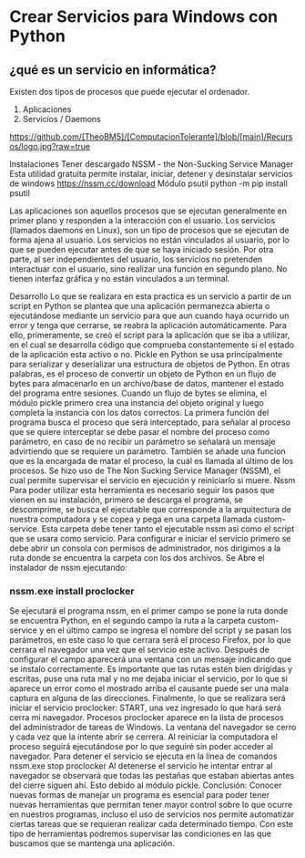 # Crear Servicios para Windows con Python
## ¿qué es un servicio en informática?
Existen dos tipos de procesos que puede ejecutar el ordenador.
1.	Aplicaciones
2.	Servicios / Daemons

https://github.com/[TheoBM5]/[ComputacionTolerante]/blob/[main]/Recursos/logo.jpg?raw=true 

Instalaciones 
Tener descargado NSSM - the Non-Sucking Service Manager 
Esta utilidad gratuita permite instalar, iniciar, detener y desinstalar servicios de windows
https://nssm.cc/download
Módulo psutil
python -m pip install psutil


Las aplicaciones son aquellos procesos que se ejecutan generalmente en primer plano y responden a la interacción con el usuario.
Los servicios (llamados daemons en Linux), son un tipo de procesos que se ejecutan de forma ajena al usuario. Los servicios no están vinculados al usuario, por lo que se pueden ejecutar antes de que se haya iniciado sesión. Por otra parte, al ser independientes del usuario, los servicios no pretenden interactuar con el usuario, sino realizar una función en segundo plano. No tienen interfaz gráfica y no están vinculados a un terminal.

Desarrollo
Lo que se realizara en esta practica es un servicio a partir de un script en Python 
se plantea que una aplicación permanezca abierta o ejecutándose mediante un servicio para que aun cuando haya ocurrido un error y tenga que cerrarse, se reabra la aplicación automáticamente. Para ello, primeramente, se creó el script para la aplicación que se iba a utilizar, en el cual se desarrolla código que comprueba constantemente si el estado de la aplicación esta activo o no.
Pickle en Python se usa principalmente para serializar y deserializar una estructura de objetos de Python. En otras palabras, es el proceso de convertir un objeto de Python en un flujo de bytes para almacenarlo en un archivo/base de datos, mantener el estado del programa entre sesiones. Cuando un flujo de bytes se elimina, el módulo pickle primero crea una instancia del objeto original y luego completa la instancia con los datos correctos.
La primera función del programa busca el proceso que será interceptado, para señalar al proceso que se quiere interceptar se debe pasar el nombre del proceso como parámetro, en caso de no recibir un parámetro se señalará un mensaje advirtiendo que se requiere un parámetro.
También se añade una funcion que es la encargada de matar el proceso, la cuál es llamada al último de los procesos.
Se hizo uso de The Non Sucking Service Manager (NSSM), el cual permite supervisar el servicio en ejecución y reiniciarlo si muere.
Nssm
Para poder utilizar esta herramienta es necesario seguir los pasos que vienen en su instalación, primero se descarga el programa, se descomprime, se busca el ejecutable que corresponde a la arquitectura de nuestra computadora y se copea y pega en una carpeta llamada custom-service. Esta carpeta debe tener tanto el ejecutable nssm así como el script que se usara como servicio. 
Para configurar e iniciar el servicio primero se debe abrir un consola con permisos de administrador, nos dirigimos a la ruta donde se encuentra la carpeta con los dos archivos.
Se Abre el instalador de nssm ejecutando:
### nssm.exe install proclocker

Se ejecutará el programa nssm, en el primer campo se pone la ruta donde se encuentra Python, en el segundo campo la ruta a la carpeta custom-service y en el último campo se ingresa el nombre del script y se pasan los parámetros, en este caso lo que cerrara será el proceso Firefox, por lo que cerrara el navegador una vez que el servicio este activo.
Después de configurar el campo aparecerá una ventana con un mensaje indicando que se instalo correctamente. 
Es importante que las rutas estén bien dirigidas y escritas, puse una ruta mal y no me dejaba iniciar el servicio, por lo que si aparece un error como el mostrado arriba el causante puede ser una mala captura en alguna de las direcciones. 
Finalmente, lo que se realizara será iniciar el servicio proclocker: START, una vez ingresado lo que hará será cerra mi navegador.
Procesos
proclocker aparece en la lista de procesos del administrador de tareas de Windows. La ventana del navegador se cerro y cada vez que la intente abrir se cerrera. Al reiniciar la computadora el proceso seguirá ejecutándose por lo que seguiré sin poder acceder al navegador. 
Para detener el servicio se ejecuta en la línea de comandos nssm.exe stop proclocker
Al detenerse el servicio he intentar entrar al navegador se observará que todas las pestañas que estaban abiertas antes del cierre siguen ahí. Esto debido al módulo pickle.
Conclusión:  Conocer nuevas formas de manejar un programa es esencial para poder tener nuevas herramientas que permitan tener mayor control sobre lo que ocurre en nuestros programas, incluso el uso de servicios nos permite automatizar ciertas tareas que se requieran realizar cada determinado tiempo. Con este tipo de herramientas podremos supervisar las condiciones en las que buscamos que se mantenga una aplicación.
